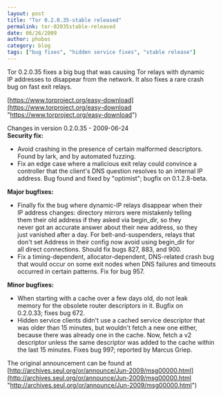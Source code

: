 ```yaml
---
layout: post
title: "Tor 0.2.0.35-stable released"
permalink: tor-02035stable-released
date: 06/26/2009
author: phobos
category: blog
tags: ["bug fixes", "hidden service fixes", "stable release"]
---
```


Tor 0.2.0.35 fixes a big bug that was causing Tor relays with dynamic  
IP addresses to disappear from the network. It also fixes a rare crash  
bug on fast exit relays.

[https://www.torproject.org/easy-download](https://www.torproject.org/easy-download "https://www.torproject.org/easy-download")

Changes in version 0.2.0.35 - 2009-06-24  
**Security fix:**

- Avoid crashing in the presence of certain malformed descriptors.  
 Found by lark, and by automated fuzzing.
- Fix an edge case where a malicious exit relay could convince a  
 controller that the client's DNS question resolves to an internal IP  
 address. Bug found and fixed by "optimist"; bugfix on 0.1.2.8-beta.

**Major bugfixes:**

- Finally fix the bug where dynamic-IP relays disappear when their  
 IP address changes: directory mirrors were mistakenly telling  
 them their old address if they asked via begin\_dir, so they  
 never got an accurate answer about their new address, so they  
 just vanished after a day. For belt-and-suspenders, relays that  
 don't set Address in their config now avoid using begin\_dir for  
 all direct connections. Should fix bugs 827, 883, and 900.
- Fix a timing-dependent, allocator-dependent, DNS-related crash bug  
 that would occur on some exit nodes when DNS failures and timeouts  
 occurred in certain patterns. Fix for bug 957.

**Minor bugfixes:**

- When starting with a cache over a few days old, do not leak  
 memory for the obsolete router descriptors in it. Bugfix on  
 0.2.0.33; fixes bug 672.
- Hidden service clients didn't use a cached service descriptor that  
 was older than 15 minutes, but wouldn't fetch a new one either,  
 because there was already one in the cache. Now, fetch a v2  
 descriptor unless the same descriptor was added to the cache within  
 the last 15 minutes. Fixes bug 997; reported by Marcus Griep.

The original announcement can be found at [http://archives.seul.org/or/announce/Jun-2009/msg00000.html](http://archives.seul.org/or/announce/Jun-2009/msg00000.html "http://archives.seul.org/or/announce/Jun-2009/msg00000.html")

